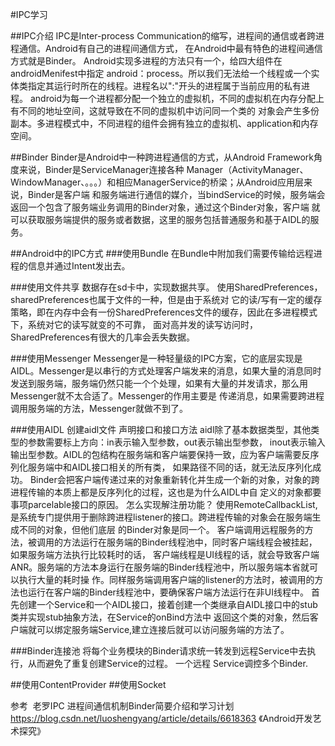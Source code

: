#IPC学习

##IPC介绍
    IPC是Inter-process Communication的缩写，进程间的通信或者跨进程通信。Android有自己的进程间通信方式，
在Android中最有特色的进程间通信方式就是Binder。 Android实现多进程的方法只有一个，给四大组件在androidMenifest中指定
android：process。所以我们无法给一个线程或一个实体类指定其运行时所在的线程。进程名以":"开头的进程属于当前应用的私有进程。
android为每一个进程都分配一个独立的虚拟机，不同的虚拟机在内存分配上有不同的地址空间，这就导致在不同的虚拟机中访问同一个类的
对象会产生多份副本。多进程模式中，不同进程的组件会拥有独立的虚拟机、application和内存空间。

##Binder
   Binder是Android中一种跨进程通信的方式，从Android Framework角度来说，Binder是ServiceManager连接各种
Manager（ActivityManager、WindowManager、。。。）和相应ManagerService的桥梁；从Android应用层来说，Binder是客户端
和服务端进行通信的媒介，当bindService的时候，服务端会返回一个包含了服务端业务调用的Binder对象，通过这个Binder对象，客户端
就可以获取服务端提供的服务或者数据，这里的服务包括普通服务和基于AIDL的服务。

##Android中的IPC方式
###使用Bundle
   在Bundle中附加我们需要传输给远程进程的信息并通过Intent发出去。

###使用文件共享
   数据存在sd卡中，实现数据共享。 使用SharedPreferences，sharedPreferences也属于文件的一种，但是由于系统对
它的读/写有一定的缓存策略，即在内存中会有一份SharedPreferences文件的缓存，因此在多进程模式下，系统对它的读写就变的不可靠，
面对高并发的读写访问时，SharedPreferences有很大的几率会丢失数据。

###使用Messenger
   Messenger是一种轻量级的IPC方案，它的底层实现是AIDL。Messenger是以串行的方式处理客户端发来的消息，如果大量的消息同时
发送到服务端，服务端仍然只能一个个处理，如果有大量的并发请求，那么用Messenger就不太合适了。Messenger的作用主要是
传递消息，如果需要跨进程调用服务端的方法，Messenger就做不到了。

###使用AIDL
   创建aidl文件 声明接口和接口方法 aidl除了基本数据类型，其他类型的参数需要标上方向：in表示输入型参数，out表示输出型参数，
inout表示输入输出型参数。AIDL的包结构在服务端和客户端要保持一致，应为客户端需要反序列化服务端中和AIDL接口相关的所有类，
如果路径不同的话，就无法反序列化成功。
   Binder会把客户端传递过来的对象重新转化并生成一个新的对象，对象的跨进程传输的本质上都是反序列化的过程，这也是为什么AIDL中自
定义的对象都要事项parcelable接口的原因。
   怎么实现解注册功能？
   使用RemoteCallbackList,是系统专门提供用于删除跨进程listener的接口。跨进程传输的对象会在服务端生成不同的对象，但他们底层
的Binder对象是同一个。
   客户端调用远程服务的方法，被调用的方法运行在服务端的Binder线程池中，同时客户端线程会被挂起，如果服务端方法执行比较耗时的话，
客户端线程是UI线程的话，就会导致客户端ANR。服务端的方法本身运行在服务端的Binder线程池中，所以服务端本省就可以执行大量的耗时操
作。同样服务端调用客户端的listener的方法时，被调用的方法也运行在客户端的Binder线程池中，要确保客户端方法运行在非UI线程中。
   首先创建一个Service和一个AIDL接口，接着创建一个类继承自AIDL接口中的stub类并实现stub抽象方法，在Service的onBind方法中
返回这个类的对象，然后客户端就可以绑定服务端Service,建立连接后就可以访问服务端的方法了。

###Binder连接池
    将每个业务模块的Binder请求统一转发到远程Service中去执行，从而避免了重复创建Service的过程。 一个远程
Service调控多个Binder.

##使用ContentProvider
##使用Socket

参考 ﻿
老罗IPC 进程间通信机制Binder简要介绍和学习计划 https://blog.csdn.net/luoshengyang/article/details/6618363
《Android开发艺术探究》